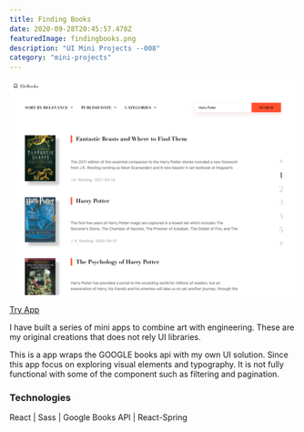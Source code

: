 ```yaml
---
title: Finding Books
date: 2020-09-28T20:45:57.478Z
featuredImage: findingbooks.png
description: "UI Mini Projects --008"
category: "mini-projects"
---
```

![Find_books](findingbooks.png)

[Try App](https://finding-books.vercel.app/)

I have built a series of mini apps to combine art with engineering. 
These are my original creations that does not rely UI libraries. 

This is a app wraps the GOOGLE books api with my own UI solution. Since this app
focus on exploring visual elements and typography. It is not fully functional with some 
of the component such as filtering and pagination. 

### Technologies 
React | Sass | Google Books API | React-Spring

